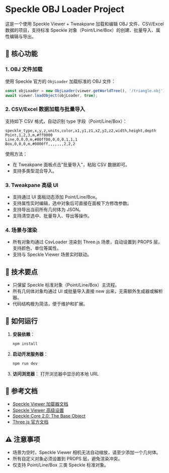 # Speckle OBJ Loader Project

这是一个使用 Speckle Viewer + Tweakpane 加载和编辑 OBJ 文件、CSV/Excel 数据的项目，支持标准 Speckle 对象（Point/Line/Box）的创建、批量导入、属性编辑与导出。

## 🎯 核心功能

### 1. OBJ 文件加载
使用 Speckle 官方的 `ObjLoader` 加载标准的 OBJ 文件：
```typescript
const objLoader = new ObjLoader(viewer.getWorldTree(), '/triangle.obj');
await viewer.loadObject(objLoader, true);
```

### 2. CSV/Excel 数据加载与批量导入
支持如下 CSV 格式，自动识别 type 字段（Point/Line/Box）：
```csv
speckle_type,x,y,z,units,color,x1,y1,z1,x2,y2,z2,width,height,depth
Point,1,2,3,m,#ff0000
Line,0,0,0,m,#00ff00,0,0,0,1,1,1
Box,0,0,0,m,#0000ff,,,,,,,2,2,2
```

使用方法：
- 在 Tweakpane 面板点击"批量导入"，粘贴 CSV 数据即可。
- 支持多类型混合导入。

### 3. Tweakpane 高级 UI
- 支持通过 UI 面板动态添加 Point/Line/Box。
- 支持属性实时编辑，选中对象后可直接在面板下方修改参数。
- 支持导出当前所有几何体为 JSON。
- 支持清空选中、批量导入、导出等操作。

### 4. 场景与渲染
- 所有对象均通过 CsvLoader 渲染到 Three.js 场景，自动设置到 PROPS 层，支持颜色、单位等属性。
- 支持与 Speckle Viewer 场景实时联动。

## 🔑 技术要点

- 只保留 Speckle 标准对象（Point/Line/Box）主流程。
- 所有几何体对象均通过 UI 或批量导入直接 new 出来，无需额外生成器或解析器。
- 代码结构极为简洁，便于维护和扩展。

## 🚀 如何运行

1. **安装依赖**：
   ```bash
   npm install
   ```
2. **启动开发服务器**：
   ```bash
   npm run dev
   ```
3. **访问浏览器**：
   打开浏览器中显示的本地 URL

## 📖 参考文档
- [Speckle Viewer 加载器文档](https://speckle.guide/viewer/loaders.html)
- [Speckle Viewer 高级设置](https://speckle.guide/viewer/advanced-setup.html)
- [Speckle Core 2.0: The Base Object](https://speckle.community/t/core-2-0-the-base-object/782)
- [Three.js 官方文档](https://threejs.org/docs/)

## ⚠️ 注意事项
- 场景为空时，Speckle Viewer 相机无法自动缩放，请至少添加一个几何体。
- 所有自定义对象必须设置到 PROPS 层，避免渲染冲突。
- 仅支持 Point/Line/Box 三类 Speckle 标准对象。
